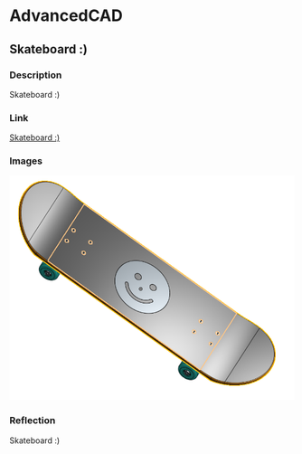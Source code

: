 # AdvancedCAD

## Skateboard :)

### Description

Skateboard :)

### Link
[Skateboard :)](https://cvilleschools.onshape.com/documents/7101b0ae21cf2c3408e82262/w/627eb570c47ef1134c3f0e7a/e/ea5916481316ccc3d8594f33?renderMode=0&uiState=61701fa1b5044d58e2fe7d55)

### Images

![Skateboard :)](https://github.com/inovotn04/AdvancedCAD/blob/main/Images/Skateboard.png?raw=true)

### Reflection

Skateboard :)
